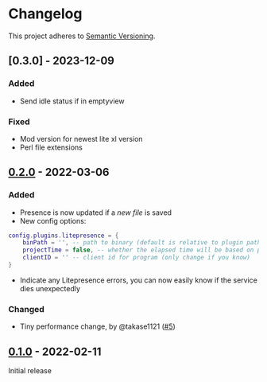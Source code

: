 # Changelog
This project adheres to [Semantic Versioning](https://semver.org).
## [0.3.0] - 2023-12-09
### Added
- Send idle status if in emptyview
### Fixed
- Mod version for newest lite xl version
- Perl file extensions

## [0.2.0] - 2022-03-06
### Added
- Presence is now updated if a *new file* is saved
- New config options:
```lua
config.plugins.litepresence = {
	binPath = '', -- path to binary (default is relative to plugin path)
	projectTime = false, -- whether the elapsed time will be based on project open time or file open time
	clientID = '' -- client id for program (only change if you know)
}
```
- Indicate any Litepresence errors, you can now easily know if the service
dies unexpectedly
### Changed
- Tiny performance change, by @takase1121 ([#5](https://github.com/TorchedSammy/litepresence/pull/5))

## [0.1.0] - 2022-02-11
Initial release

[0.2.0]: https://github.com/TorchedSammy/Litepresence/compare/v0.2.0...v0.3.0
[0.2.0]: https://github.com/TorchedSammy/Litepresence/compare/v0.1.0...v0.2.0
[0.1.0]: https://github.com/TorchedSammy/Litepresence/releases/tag/v0.1.0
